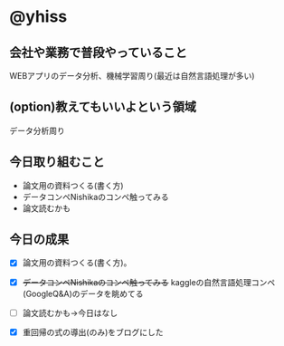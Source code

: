 # @yhiss

## 会社や業務で普段やっていること
WEBアプリのデータ分析、機械学習周り(最近は自然言語処理が多い)

## (option)教えてもいいよという領域
データ分析周り

## 今日取り組むこと
- 論文用の資料つくる(書く方)
- データコンペNishikaのコンペ触ってみる
- 論文読むかも

## 今日の成果
- [x] 論文用の資料つくる(書く方)。
- [x] ~~データコンペNishikaのコンペ触ってみる~~ kaggleの自然言語処理コンペ(GoogleQ&A)のデータを眺めてる
- [ ] 論文読むかも→今日はなし
- [x] 重回帰の式の導出(のみ)をブログにした

